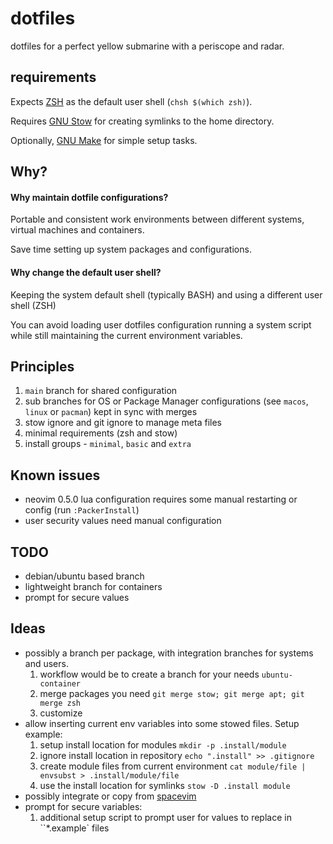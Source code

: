# dotfiles

dotfiles for a perfect yellow submarine with a periscope and radar.

## requirements

Expects [ZSH](https://zsh.org) as the default user shell (`chsh $(which zsh)`).

Requires [GNU Stow](https://www.gnu.org/software/stow/) for creating symlinks to the home directory.

Optionally, [GNU Make](https://www.gnu.org/software/make/) for simple setup tasks.

## Why?

#### Why maintain dotfile configurations?

Portable and consistent work environments between different systems, virtual machines and containers.

Save time setting up system packages and configurations.

#### Why change the default user shell?

Keeping the system default shell (typically BASH) and using a different user shell (ZSH)

You can avoid loading user dotfiles configuration running a system script while still maintaining the current environment variables.

## Principles

1. `main` branch for shared configuration
2. sub branches for OS or Package Manager configurations (see `macos`, `linux` or `pacman`) kept in sync with merges
3. stow ignore and git ignore to manage meta files
4. minimal requirements (zsh and stow)
5. install groups - `minimal`, `basic` and `extra` 

## Known issues

* neovim 0.5.0 lua configuration requires some manual restarting or config (run `:PackerInstall`)
* user security values need manual configuration

## TODO

* debian/ubuntu based branch
* lightweight branch for containers
* prompt for secure values

## Ideas

* possibly a branch per package, with integration branches for systems and users. 
  1. workflow would be to create a branch for your needs `ubuntu-container`
  2. merge packages you need `git merge stow; git merge apt; git merge zsh`
  3. customize
* allow inserting current env variables into some stowed files. Setup example:
  1. setup install location for modules `mkdir -p .install/module`
  2. ignore install location in repository `echo ".install" >> .gitignore`
  3. create module files from current environment `cat module/file | envsubst > .install/module/file`
  4. use the install location for symlinks `stow -D .install module`
* possibly integrate or copy from [spacevim](https://spacevim.org/)
* prompt for secure variables:
  1. additional setup script to prompt user for values to replace in ``*.example` files
